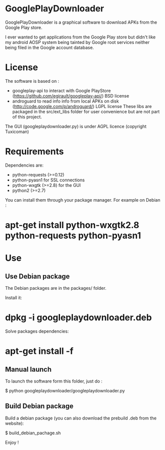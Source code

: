 # GooglePlayDownloader

GooglePlayDownloader is a graphical software to download APKs from the Google Play store.

I ever wanted to get applications from the Google Play store but didn't like my android AOSP system being tainted by Google root services neither being filed in the Google account database.

# License
The software is based on :
- googleplay-api to interact with Google PlayStore (https://github.com/egirault/googleplay-api/) BSD license
- androguard to read info info from local APKs on disk (http://code.google.com/p/androguard/) LGPL license
These libs are packaged in the src/ext_libs folder for user convenience but are not part of this project.

The GUI (googleplaydownloader.py) is under AGPL licence (copyright Tuxicoman)

# Requirements

  Dependencies are:
  - python-requests (>=0.12)
  - python-pyasn1 for SSL connections
  - python-wxgtk (>=2.8) for the GUI
  - python2 (>=2.7)

  You can install them through your package manager. For example on Debian :
  # apt-get install python-wxgtk2.8 python-requests python-pyasn1

# Use

## Use Debian package
  The Debian packages are in the packages/ folder.
  
  Install it:
  
  # dpkg -i googleplaydownloader.deb

  Solve packages dependencies:
  
  # apt-get install -f

## Manual launch

  To launch the software form this folder, just do :
  
  $ python googleplaydownloader/googleplaydownloader.py

## Build Debian package

  Build a debian package (you can also download the prebuild .deb from the website):
  
  $ build_debian_pachage.sh

  

Enjoy !
